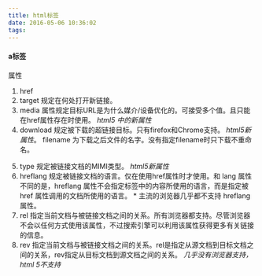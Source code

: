 ```yaml
---
title: html标签
date: 2016-05-06 10:36:02
tags:
---
```

#### a标签
属性
1. href
2. target 规定在何处打开新链接。
3. media 属性规定目标URL是为什么媒介/设备优化的。可接受多个值。且只能在href属性存在时使用。
   *html5 中的新属性*
4. download 规定被下载的超链接目标。只有firefox和Chrome支持。
 *html5新属性*。
		<a download="filename"> 
filename 为下载之后文件的名字。没有指定filename时只下载不重命名。
<!--more-->
5. type 规定被链接文档的MIMI类型。
*html5新属性*
6. hreflang 规定被链接文档的语言。仅在使用href属性时才使用。和 lang 属性不同的是，hreflang 属性不会指定标签中的内容所使用的语言，而是指定被 href 属性调用的文档所使用的语言。
\* 主流的浏览器几乎都不支持 hreflang 属性。
7. rel 指定当前文档与被链接文档之间的关系。所有浏览器都支持。尽管浏览器不会以任何方式使用该属性，不过搜索引擎可以利用该属性获得更多有关链接的信息。
8. rev 指定当前文档与被链接文档之间的关系。rel是指定从源文档到目标文档之间的关系，rev指定从目标文档到源文档之间的关系。
*几乎没有浏览器支持，html 5不支持*

